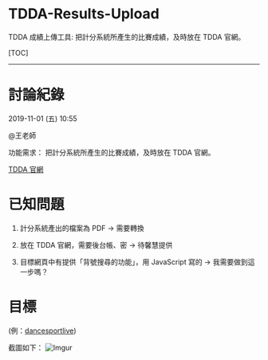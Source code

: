 TDDA-Results-Upload
===================

TDDA 成績上傳工具:
把計分系統所產生的比賽成績，及時放在 TDDA 官網。

[TOC]

* * *

討論紀錄
======
2019-11-01 (五) 10:55

@王老師

功能需求：
把計分系統所產生的比賽成績，及時放在 TDDA 官網。

[TDDA 官網](http://www.dancesport.org.tw/)

已知問題
======
1. 計分系統產出的檔案為 PDF
 -> 需要轉換
 
2. 放在 TDDA 官網，需要後台帳、密
 -> 待馨慧提供 
 
4. 目標網頁中有提供「背號搜尋的功能」，用 JavaScript 寫的
 -> 我需要做到這一步嗎？

目標
===
(例：[dancesportlive](http://dancesportlive.net/dsl_tw/results/2019/20191026/by_number.php))

截圖如下：
![Imgur](https://i.imgur.com/c8QqtyW.jpg)
